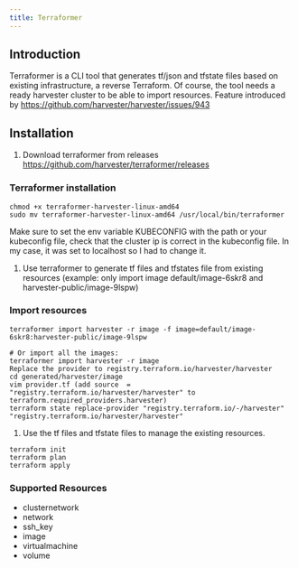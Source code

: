 ```yaml
---
title: Terraformer
---
```

## Introduction
Terraformer is a CLI tool that generates tf/json and tfstate files based on existing infrastructure, a reverse Terraform.
Of course, the tool needs a ready harvester cluster to be able to import resources.
Feature introduced by https://github.com/harvester/harvester/issues/943
## Installation
1. Download terraformer from releases https://github.com/harvester/terraformer/releases 

### Terraformer installation
```er/releases/download/v0.1.0-harvester/terraformer-harvester-linux-amd64
chmod +x terraformer-harvester-linux-amd64
sudo mv terraformer-harvester-linux-amd64 /usr/local/bin/terraformer
```
Make sure to set the env variable KUBECONFIG with the path or your kubeconfig file, check that the cluster ip is correct in the kubeconfig file. In my case, it was set to localhost so I had to change it.

1. Use terraformer to generate tf files and tfstates file from existing resources (example: only import image default/image-6skr8 and harvester-public/image-9lspw)
### Import resources
```
terraformer import harvester -r image -f image=default/image-6skr8:harvester-public/image-9lspw

# Or import all the images:
terraformer import harvester -r image
Replace the provider to registry.terraform.io/harvester/harvester
cd generated/harvester/image
vim provider.tf (add source  = "registry.terraform.io/harvester/harvester" to terraform.required_providers.harvester)
terraform state replace-provider "registry.terraform.io/-/harvester" "registry.terraform.io/harvester/harvester"
```
1. Use the tf files and tfstate files to manage the existing resources.
```
terraform init
terraform plan
terraform apply
```
### Supported Resources
- clusternetwork
- network
- ssh_key
- image
- virtualmachine
- volume